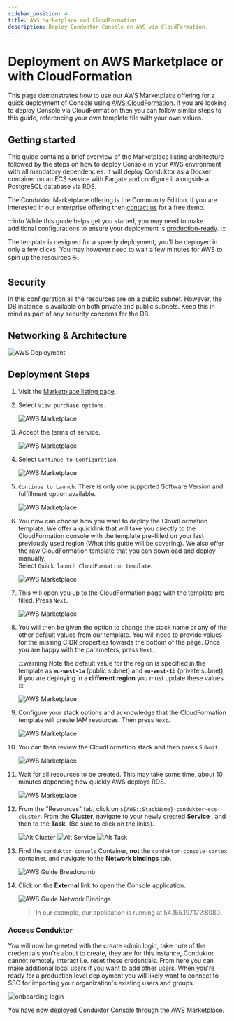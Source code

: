 ```yaml
---
sidebar_position: 4
title: AWS Marketplace and CloudFormation
description: Deploy Conduktor Console on AWS via CloudFormation.
---
```


# Deployment on AWS Marketplace or with CloudFormation

This page demonstrates how to use our AWS Marketplace offering for a quick deployment of Console using [AWS CloudFormation](https://aws.amazon.com/cloudformation/). If you are looking to deploy Console via CloudFormation then you can follow similar steps to this guide, referencing your own template file with your own values.

## Getting started

This guide contains a brief overview of the Marketplace listing architecture followed by the steps on how to deploy Console in your AWS environment with all mandatory dependencies. It will deploy Conduktor as a Docker container on an ECS service with Fargate and configure it alongside a PostgreSQL database via RDS.

The Conduktor Marketplace offering is the Community Edition. If you are interested in our enterprise offering then [contact us](https://conduktor.io/contact/demo?utm_source=docs&utm_medium=product) for a free demo.

:::info
While this guide helps get you started, you may need to make additional configurations to ensure your deployment is [production-ready](../hardware.md#production-requirements).
:::

The template is designed for a speedy deployment, you'll be deployed in only a few clicks. You may however need to wait a few minutes for AWS to spin up the resources ☕.

## Security

In this configuration all the resources are on a public subnet. However, the DB instance is available on both private and public subnets. Keep this in mind as part of any security concerns for the DB.

## Networking & Architecture

![AWS Deployment](./assets/conduktor.ecs.png)

## Deployment Steps

1. Visit the [Marketplace listing page](https://aws.amazon.com/marketplace/pp/prodview-xjv65ie5rjtxu).

2. Select `View purchase options`.

    ![AWS Marketplace](./assets/aws-marketplace-1.png)

3. Accept the terms of service.

    ![AWS Marketplace](./assets/aws-marketplace-2.png)

4. Select `Continue to Configuration`.

    ![AWS Marketplace](./assets/aws-marketplace-3.png)

5. `Continue to Launch`. There is only one supported Software Version and fulfillment option available.

    ![AWS Marketplace](./assets/aws-marketplace-4.png)

6. You now can choose how you want to deploy the CloudFormation template. We offer a quicklink that will take you directly to the CloudFormation console with the template pre-filled on your last previously used region (What this guide will be covering). We also offer the raw CloudFormation template that you can download and deploy manually.  
Select `Quick launch CloudFormation template`.

    ![AWS Marketplace](./assets/aws-marketplace-5.png)

7. This will open you up to the CloudFormation page with the template pre-filled. Press `Next`.

    ![AWS Marketplace](./assets/aws-marketplace-6.png)

8. You will then be given the option to change the stack name or any of the other default values from our template. You will need to provide values for the missing CIDR properties towards the bottom of the page. Once you are happy with the parameters, press `Next`.

    :::warning
    Note the default value for the region is specified in the template as **`eu-west-1a`** (public subnet) and **`eu-west-1b`** (private subnet), if you are deploying in a **different region** you must update these values.
    :::

    ![AWS Marketplace](./assets/aws-marketplace-7.png)

9.  Configure your stack options and acknowledge that the CloudFormation template will create IAM resources. Then press `Next`.

    ![AWS Marketplace](./assets/aws-marketplace-8.png)

10. You can then review the CloudFormation stack and then press `Submit`.

    ![AWS Marketplace](./assets/aws-marketplace-9.png)

11. Wait for all resources to be created. This may take some time, about 10 minutes depending how quickly AWS deploys RDS.

    ![AWS Marketplace](./assets/aws-marketplace-10.png)

12. From the "Resources" tab, click on `${AWS::StackName}-conduktor-ecs-cluster`. From the **Cluster**, navigate to your newly created **Service** , and then to the **Task**. (Be sure to click on the links).  

    ![Alt Cluster](assets/aws-marketplace-11.png)
    ![Alt Service](assets/aws-marketplace-12.png)
    ![Alt Task](assets/aws-marketplace-13.png)

13. Find the `conduktor-console` Container, **not** the `conduktor-console-cortex` container, and navigate to the **Network bindings** tab.

    ![AWS Guide Breadcrumb](./assets/aws-marketplace-14.png)

14. Click on the **External** link to open the Console application.

    ![AWS Guide Network Bindings](./assets/aws-marketplace-15.png)

    > In our example, our application is running at 54.155.197.172:8080.

### Access Conduktor

You will now be greeted with the create admin login, take note of the credentials you're about to create, they are for this instance, Conduktor cannot remotely interact i.e. reset these credentials. From here you can make additional local users if you want to add other users. When you're ready for a production level deployment you will likely want to connect to SSO for importing your organization's existing users and groups.

![onboarding login](./assets/login.png)

You have now deployed Conduktor Console through the AWS Marketplace.
